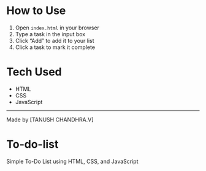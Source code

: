 




  # How to Use

1. Open `index.html` in your browser
2. Type a task in the input box
3. Click “Add” to add it to your list
4. Click a task to mark it complete

# Tech Used

- HTML
- CSS
- JavaScript

---

Made  by [TANUSH CHANDHRA.V]
# To-do-list
Simple To-Do List using HTML, CSS, and JavaScript
